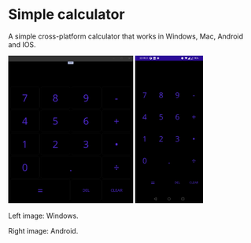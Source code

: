 # Simple calculator

A simple cross-platform calculator that works in Windows, Mac, Android and IOS.


<img src="./README_IMAGES/windows.png" height="300" />
<img src="./README_IMAGES/android.jpg" height="300" />

Left image: Windows.

Right image: Android.
